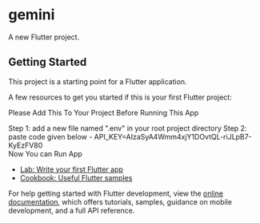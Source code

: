# gemini

A new Flutter project.

## Getting Started

This project is a starting point for a Flutter application.

A few resources to get you started if this is your first Flutter project:

Please Add This To Your Project Before Running This App

Step 1: add a new file named ".env" in your root project directory
Step 2: paste code given below
        - API_KEY=AIzaSyA4Wmm4xjY1DOvtQL-riJLpB7-KyEzFV80     
Now You can Run App

- [Lab: Write your first Flutter app](https://docs.flutter.dev/get-started/codelab)
- [Cookbook: Useful Flutter samples](https://docs.flutter.dev/cookbook)

For help getting started with Flutter development, view the
[online documentation](https://docs.flutter.dev/), which offers tutorials,
samples, guidance on mobile development, and a full API reference.
